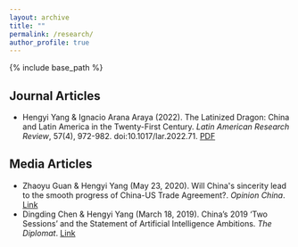 ```yaml
---
layout: archive
title: ""
permalink: /research/
author_profile: true
---
```


{% include base_path %}


## Journal Articles
* Hengyi Yang & Ignacio Arana Araya (2022). The Latinized Dragon: China and Latin America in the Twenty-First Century. *Latin American Research Review*, 57(4), 972-982. doi:10.1017/lar.2022.71. [PDF](https://hengyi-yang.github.io/files/Yang_Arana_2022.pdf)

## Media Articles
* Zhaoyu Guan & Hengyi Yang (May 23, 2020). Will China's sincerity lead to the smooth progress of China-US Trade Agreement?. *Opinion China*. [Link](http://rdcy.ruc.edu.cn/zw/hxly/hxlydggx/3a504af52c4742aaa0f81d02b64d7064.htm)
* Dingding Chen & Hengyi Yang (March 18, 2019). China’s 2019 ‘Two Sessions’ and the Statement of Artificial Intelligence Ambitions. *The Diplomat*. [Link](https://thediplomat.com/2019/03/chinas-2019-two-sessions-and-the-statement-of-artificial-intelligence-ambitions/)
